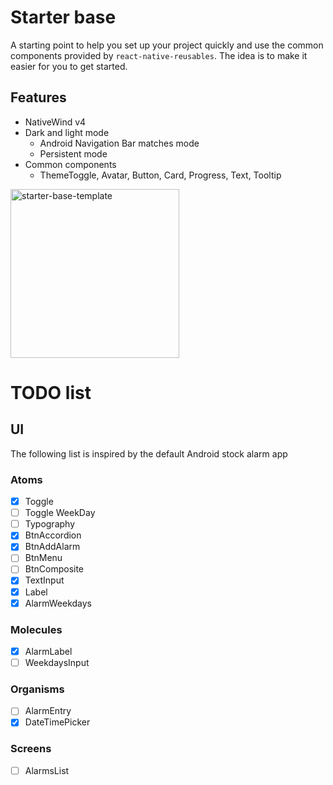 # Starter base

A starting point to help you set up your project quickly and use the common components provided by `react-native-reusables`. The idea is to make it easier for you to get started.

## Features

- NativeWind v4
- Dark and light mode
  - Android Navigation Bar matches mode
  - Persistent mode
- Common components
  - ThemeToggle, Avatar, Button, Card, Progress, Text, Tooltip

<img src="https://github.com/mrzachnugent/react-native-reusables/assets/63797719/42c94108-38a7-498b-9c70-18640420f1bc"
     alt="starter-base-template"
     style="width:270px;" />

# TODO list
## UI
The following list is inspired by the default Android stock alarm app

### Atoms
- [x] Toggle
- [ ] Toggle WeekDay
- [ ] Typography
- [x] BtnAccordion
- [x] BtnAddAlarm
- [ ] BtnMenu
- [ ] BtnComposite
- [x] TextInput
- [x] Label
- [x] AlarmWeekdays

### Molecules
- [x] AlarmLabel
- [ ] WeekdaysInput

### Organisms
- [ ] AlarmEntry
- [x] DateTimePicker

### Screens
- [ ] AlarmsList